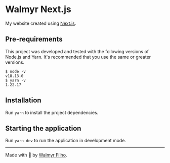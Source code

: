# Walmyr Next.js

My website created using [Next.js](https://nextjs.org).

## Pre-requirements

This project was developed and tested with the following versions of Node.js and Yarn. It's recommended that you use the same or greater versions.

```
$ node -v
v18.13.0
$ yarn -v
1.22.17
````

## Installation

Run `yarn` to install the project dependencies.

## Starting the application

Run `yarn dev` to run the application in development mode.

___

Made with 💚 by [Walmyr Filho](https://walmyr.dev).
